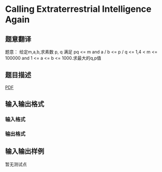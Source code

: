 # Calling Extraterrestrial Intelligence Again

## 题意翻译

题意： 给定m,a,b,求素数 p, q 满足 pq <= m and a / b <= p / q <= 1,4 < m <= 100000 and 1 <= a <= b <= 1000.求最大的q,p值

## 题目描述

[problemUrl]: https://uva.onlinejudge.org/index.php?option=com_onlinejudge&Itemid=8&category=246&page=show_problem&problem=3636

[PDF](https://uva.onlinejudge.org/external/11/p1195.pdf)

## 输入输出格式

### 输入格式

### 输出格式

## 输入输出样例

暂无测试点

